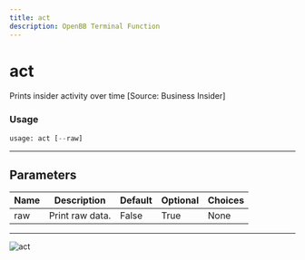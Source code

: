 ```yaml
---
title: act
description: OpenBB Terminal Function
---
```


# act

Prints insider activity over time [Source: Business Insider]

### Usage 
```python
usage: act [--raw]
```

---
## Parameters

| Name | Description | Default | Optional | Choices |
| ---- | ----------- | ------- | -------- | ------- |
| raw | Print raw data. | False | True | None |


---
![act](https://user-images.githubusercontent.com/46355364/154267227-6116e314-9186-4566-a977-01f85a99646f.png)

